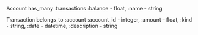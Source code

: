 Account
 has_many :transactions
 :balance - float, :name - string


Transaction
 belongs_to :account
 :account_id - integer, :amount - float, :kind - string, :date - datetime, :description - string